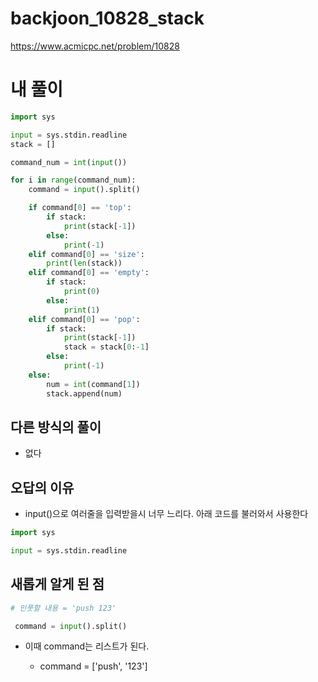 # backjoon_10828_stack

https://www.acmicpc.net/problem/10828

# 내 풀이

```python
import sys

input = sys.stdin.readline
stack = []

command_num = int(input())

for i in range(command_num):
    command = input().split()

    if command[0] == 'top':
        if stack:
            print(stack[-1])
        else:
            print(-1)
    elif command[0] == 'size':
        print(len(stack))
    elif command[0] == 'empty':
        if stack:
            print(0)
        else:
            print(1)
    elif command[0] == 'pop':
        if stack:
            print(stack[-1])
            stack = stack[0:-1]
        else:
            print(-1)
    else:
        num = int(command[1])
        stack.append(num)
```



## 다른 방식의 풀이

- 없다

  

## 오답의 이유

-  input()으로 여러줄을 입력받을시 너무 느리다. 아래 코드를 불러와서 사용한다

  ```python
  import sys
  
  input = sys.stdin.readline
  ```



## 새롭게 알게 된 점

```python
# 인풋할 내용 = 'push 123'

 command = input().split()
```

- 이때 command는 리스트가 된다.

  - command = ['push', '123'] 

  

